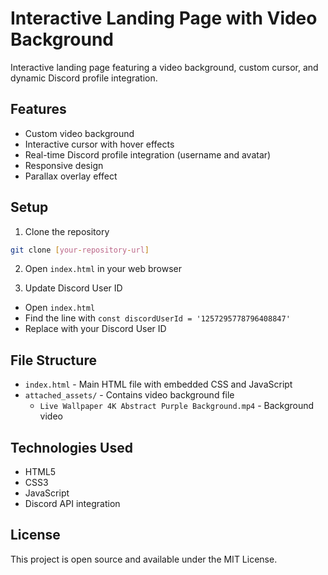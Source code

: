# Interactive Landing Page with Video Background

Interactive landing page featuring a video background, custom cursor, and dynamic Discord profile integration.

## Features

- Custom video background
- Interactive cursor with hover effects
- Real-time Discord profile integration (username and avatar)
- Responsive design
- Parallax overlay effect

## Setup

1. Clone the repository
```bash
git clone [your-repository-url]
```

2. Open `index.html` in your web browser

3. Update Discord User ID
- Open `index.html`
- Find the line with `const discordUserId = '1257295778796408847'`
- Replace with your Discord User ID

## File Structure

- `index.html` - Main HTML file with embedded CSS and JavaScript
- `attached_assets/` - Contains video background file
  - `Live Wallpaper 4K Abstract Purple Background.mp4` - Background video

## Technologies Used

- HTML5
- CSS3
- JavaScript
- Discord API integration

## License

This project is open source and available under the MIT License.
